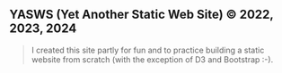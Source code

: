 ## YASWS (Yet Another Static Web Site) © 2022, 2023, 2024

> I created this site partly for fun and to practice building a static website from scratch (with the exception of
> D3 and Bootstrap :-). 


